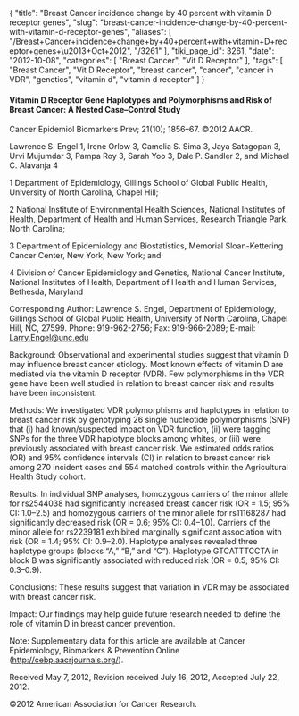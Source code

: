 {
    "title": "Breast Cancer incidence change by 40 percent with vitamin D receptor genes",
    "slug": "breast-cancer-incidence-change-by-40-percent-with-vitamin-d-receptor-genes",
    "aliases": [
        "/Breast+Cancer+incidence+change+by+40+percent+with+vitamin+D+receptor+genes+\u2013+Oct+2012",
        "/3261"
    ],
    "tiki_page_id": 3261,
    "date": "2012-10-08",
    "categories": [
        "Breast Cancer",
        "Vit D Receptor"
    ],
    "tags": [
        "Breast Cancer",
        "Vit D Receptor",
        "breast cancer",
        "cancer",
        "cancer in VDR",
        "genetics",
        "vitamin d",
        "vitamin d receptor"
    ]
}


#### Vitamin D Receptor Gene Haplotypes and Polymorphisms and Risk of Breast Cancer: A Nested Case–Control Study

Cancer Epidemiol Biomarkers Prev; 21(10); 1856–67. ©2012 AACR. 

Lawrence S. Engel 1, Irene Orlow 3, Camelia S. Sima 3, Jaya Satagopan 3, Urvi Mujumdar 3, Pampa Roy 3, Sarah Yoo 3, Dale P. Sandler 2, and Michael C. Alavanja 4

1 Department of Epidemiology, Gillings School of Global Public Health, University of North Carolina, Chapel Hill; 

2 National Institute of Environmental Health Sciences, National Institutes of Health, Department of Health and Human Services, Research Triangle Park, North Carolina; 

3 Department of Epidemiology and Biostatistics, Memorial Sloan-Kettering Cancer Center, New York, New York; and 

4 Division of Cancer Epidemiology and Genetics, National Cancer Institute, National Institutes of Health, Department of Health and Human Services, Bethesda, Maryland

Corresponding Author: Lawrence S. Engel, Department of Epidemiology, Gillings School of Global Public Health, University of North Carolina, Chapel Hill, NC, 27599. Phone: 919-962-2756; Fax: 919-966-2089; E-mail: Larry.Engel@unc.edu

Background: Observational and experimental studies suggest that vitamin D may influence breast cancer etiology. Most known effects of vitamin D are mediated via the vitamin D receptor (VDR). Few polymorphisms in the VDR gene have been well studied in relation to breast cancer risk and results have been inconsistent.

Methods: We investigated VDR polymorphisms and haplotypes in relation to breast cancer risk by genotyping 26 single nucleotide polymorphisms (SNP) that (i) had known/suspected impact on VDR function, (ii) were tagging SNPs for the three VDR haplotype blocks among whites, or (iii) were previously associated with breast cancer risk. We estimated odds ratios (OR) and 95% confidence intervals (CI) in relation to breast cancer risk among 270 incident cases and 554 matched controls within the Agricultural Health Study cohort.

Results: In individual SNP analyses, homozygous carriers of the minor allele for rs2544038 had significantly increased breast cancer risk (OR = 1.5; 95% CI: 1.0–2.5) and homozygous carriers of the minor allele for rs11168287 had significantly decreased risk (OR = 0.6; 95% CI: 0.4–1.0). Carriers of the minor allele for rs2239181 exhibited marginally significant association with risk (OR = 1.4; 95% CI: 0.9–2.0). Haplotype analyses revealed three haplotype groups (blocks “A,” “B,” and “C”). Haplotype GTCATTTCCTA in block B was significantly associated with reduced risk (OR = 0.5; 95% CI: 0.3–0.9).

Conclusions: These results suggest that variation in VDR may be associated with breast cancer risk.

Impact: Our findings may help guide future research needed to define the role of vitamin D in breast cancer prevention.

Note: Supplementary data for this article are available at Cancer Epidemiology, Biomarkers & Prevention Online (http://cebp.aacrjournals.org/).

Received May 7, 2012, Revision received July 16, 2012, Accepted July 22, 2012.

©2012 American Association for Cancer Research.